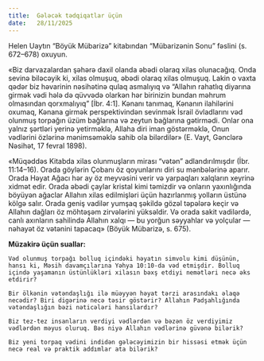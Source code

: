 ```yaml
---
title:  Gələcək tədqiqatlar üçün
date:   28/11/2025
---
```


Helen Uaytın “Böyük Mübarizə” kitabından “Mübarizənin Sonu” fəslini (s. 672–678) oxuyun.

«Biz darvazalardan şəhərə daxil olanda əbədi olaraq xilas olunacağıq. Onda sevinə biləcəyik ki, xilas olmuşuq, əbədi olaraq xilas olmuşuq. Lakin o vaxta qədər biz həvarinin nəsihətinə qulaq asmalıyıq və “Allahın rahatlıq diyarına girmək vədi hələ də qüvvədə olarkən hər birinizin bundan məhrum olmasından qorxmalıyıq” [İbr. 4:1]. Kənanı tanımaq, Kənanın ilahilərini oxumaq, Kənana girmək perspektivindən sevinmək İsrail övladlarını vəd olunmuş torpağın üzüm bağlarına və zeytun bağlarına gətirmədi. Onlar ona yalnız şərtləri yerinə yetirməklə, Allaha diri iman göstərməklə, Onun vədlərini özlərinə mənimsəməklə sahib ola bilərdilər» (E. Vayt, Gənclərə Nəsihət, 17 fevral 1898).

«Müqəddəs Kitabda xilas olunmuşların mirası “vətən” adlandırılmışdır (İbr. 11:14–16). Orada göylərin Çobanı öz qoyunlarını diri su mənbələrinə aparır. Orada Həyat Ağacı hər ay öz meyvəsini verir və yarpaqları xalqların xeyrinə xidmət edir. Orada əbədi çaylar kristal kimi təmizdir və onların yaxınlığında böyüyən ağaclar Allahın xilas edilmişləri üçün hazırlanmış yolların üstünə kölgə salır. Orada geniş vadilər yumşaq şəkildə gözəl təpələrə keçir və Allahın dağları öz möhtəşəm zirvələrini yüksəldir. Və orada sakit vadilərdə, canlı axınların sahilində Allahın xalqı — bu yorğun səyyahlar və yolçular — nəhayət öz vətənini tapacaq» (Böyük Mübarizə, s. 675).

**Müzakirə üçün suallar:**

`Vəd olunmuş torpağı bolluq içindəki həyatın simvolu kimi düşünün, hansı ki, Məsih davamçılarına Yəhya 10:10-da vəd etmişdir. Bolluq içində yaşamanın üstünlükləri xilasın bəxş etdiyi nemətləri necə əks etdirir?`

`Bir ölkənin vətəndaşlığı ilə müəyyən həyat tərzi arasındakı əlaqə necədir? Biri digərinə necə təsir göstərir? Allahın Padşahlığında vətəndaşlığın bəzi nəticələri hansılardır?`

`Biz tez-tez insanların verdiyi vədlərdən və bəzən öz verdiyimiz vədlərdən məyus oluruq. Bəs niyə Allahın vədlərinə güvənə bilərik?`

`Biz yeni torpaq vədini indidən gələcəyimizin bir hissəsi etmək üçün necə real və praktik addımlar ata bilərik?`